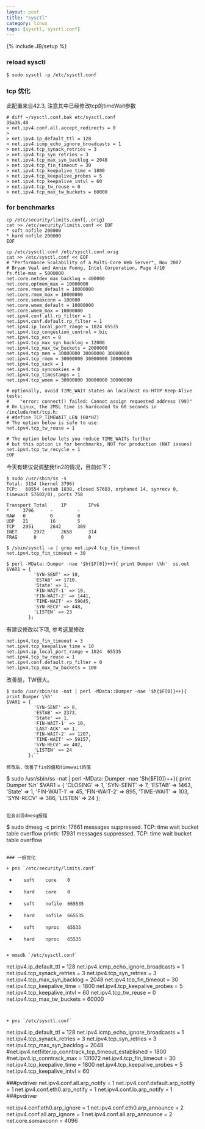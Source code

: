 ```yaml
---
layout: post
title: "sysctl"
category: linux
tags: [sysctl, sysctl.conf]
---
```

{% include JB/setup %}

### reload sysctl

```
$ sudo sysctl -p /etc/sysctl.conf
```


### tcp 优化

此配置来自42.3, 注意其中已经修改tcp的timeWait参数

```
# diff ~/sysctl.conf.bak etc/sysctl.conf 
35a36,48
> net.ipv4.conf.all.accept_redirects = 0
> 
> net.ipv4.ip_default_ttl = 128
> net.ipv4.icmp_echo_ignore_broadcasts = 1
> net.ipv4.tcp_synack_retries = 3
> net.ipv4.tcp_syn_retries = 3
> net.ipv4.tcp_max_syn_backlog = 2048
> net.ipv4.tcp_fin_timeout = 30
> net.ipv4.tcp_keepalive_time = 1800
> net.ipv4.tcp_keepalive_probes = 5
> net.ipv4.tcp_keepalive_intvl = 60
> net.ipv4.tcp_tw_reuse = 0
> net.ipv4.tcp_max_tw_buckets = 60000
```


### for benchmarks

```
cp /etc/security/limits.conf{,.orig}
cat >> /etc/security/limits.conf << EOF
* soft nofile 200000
* hard nofile 200000
EOF
```

```
cp /etc/sysctl.conf /etc/sysctl.conf.orig
cat >> /etc/sysctl.conf << EOF
# "Performance Scalability of a Multi-Core Web Server", Nov 2007
# Bryan Veal and Annie Foong, Intel Corporation, Page 4/10
fs.file-max = 5000000
net.core.netdev_max_backlog = 400000
net.core.optmem_max = 10000000
net.core.rmem_default = 10000000
net.core.rmem_max = 10000000
net.core.somaxconn = 100000
net.core.wmem_default = 10000000
net.core.wmem_max = 10000000
net.ipv4.conf.all.rp_filter = 1
net.ipv4.conf.default.rp_filter = 1
net.ipv4.ip_local_port_range = 1024 65535
net.ipv4.tcp_congestion_control = bic
net.ipv4.tcp_ecn = 0
net.ipv4.tcp_max_syn_backlog = 12000
net.ipv4.tcp_max_tw_buckets = 2000000
net.ipv4.tcp_mem = 30000000 30000000 30000000
net.ipv4.tcp_rmem = 30000000 30000000 30000000
net.ipv4.tcp_sack = 1
net.ipv4.tcp_syncookies = 0
net.ipv4.tcp_timestamps = 1
net.ipv4.tcp_wmem = 30000000 30000000 30000000    

# optionally, avoid TIME_WAIT states on localhost no-HTTP Keep-Alive tests:
#    "error: connect() failed: Cannot assign requested address (99)"
# On Linux, the 2MSL time is hardcoded to 60 seconds in /include/net/tcp.h:
# #define TCP_TIMEWAIT_LEN (60*HZ)
# The option below is safe to use:
net.ipv4.tcp_tw_reuse = 1

# The option below lets you reduce TIME_WAITs further
# but this option is for benchmarks, NOT for production (NAT issues)
net.ipv4.tcp_tw_recycle = 1
EOF
```

今天有建议说调整我fin2的情况，目前如下：

```
$ sudo /usr/sbin/ss -s
Total: 3154 (kernel 3796)
TCP:   60554 (estab 1838, closed 57603, orphaned 14, synrecv 0, timewait 57602/0), ports 758

Transport Total     IP        IPv6
*     3796      -         -        
RAW   0         0         0        
UDP   21        16        5        
TCP   2951      2642      309      
INET      2972      2658      314      
FRAG      0         0         0     

$ /sbin/sysctl -a | grep net.ipv4.tcp_fin_timeout
net.ipv4.tcp_fin_timeout = 30

$ perl -MData::Dumper -nae '$h{$F[0]}++}{ print Dumper \%h'  ss.out 
$VAR1 = {
          'SYN-SENT' => 10,
          'ESTAB' => 1710,
          'State' => 1,
          'FIN-WAIT-1' => 19,
          'FIN-WAIT-2' => 1441,
          'TIME-WAIT' => 59045,
          'SYN-RECV' => 448,
          'LISTEN' => 23
        };
```

有建议修改以下项,  参考[这里](http://blog.chinaunix.net/uid-10915175-id-3589455.html)修改

```
net.ipv4.tcp_fin_timeout = 3
net.ipv4.tcp_keepalive_time = 10
net.ipv4.ip_local_port_range = 1024  65535
net.ipv4.tcp_tw_reuse = 1
net.ipv4.conf.default.rp_filter = 0
net.ipv4.tcp_max_tw_buckets = 100
```

改善前，TW很大。

```
$ sudo /usr/sbin/ss -nat | perl -MData::Dumper -nae '$h{$F[0]}++}{ print Dumper \%h'
$VAR1 = {
          'SYN-SENT' => 8,
          'ESTAB' => 2373,
          'State' => 1,
          'FIN-WAIT-1' => 10,
          'LAST-ACK' => 1,
          'FIN-WAIT-2' => 1207,
          'TIME-WAIT' => 59157,
          'SYN-RECV' => 402,
          'LISTEN' => 24
        };``

修改后，改善了fin的值和timewait的值

```
$ sudo /usr/sbin/ss -nat | perl -MData::Dumper -nae '$h{$F[0]}++}{ print Dumper \%h'
$VAR1 = {
          'CLOSING' => 1,
          'SYN-SENT' => 7,
          'ESTAB' => 1463,
          'State' => 1,
          'FIN-WAIT-1' => 45,
          'FIN-WAIT-2' => 895,
          'TIME-WAIT' => 103,
          'SYN-RECV' => 386,
          'LISTEN' => 24
        };
```

但会出现dmesg报错

```
 $ sudo dmesg -c
printk: 17661 messages suppressed.
TCP: time wait bucket table overflow
printk: 17931 messages suppressed.
TCP: time wait bucket table overflow
```

### 一般优化

+ pns `/etc/security/limits.conf`

```
*        soft    core    0
*        hard    core    0
*        soft    nofile  665535
*        hard    nofile  665535
*        soft    nproc   65535
*        hard    nproc   65535
```

+ mmsdk `/etc/sysctl.conf`

```
net.ipv4.ip_default_ttl = 128
net.ipv4.icmp_echo_ignore_broadcasts = 1
net.ipv4.tcp_synack_retries = 3
net.ipv4.tcp_syn_retries = 3
net.ipv4.tcp_max_syn_backlog = 2048
net.ipv4.tcp_fin_timeout = 30
net.ipv4.tcp_keepalive_time = 1800
net.ipv4.tcp_keepalive_probes = 5
net.ipv4.tcp_keepalive_intvl = 60
net.ipv4.tcp_tw_reuse = 0
net.ipv4.tcp_max_tw_buckets = 60000
```


+ pns `/etc/sysctl.conf`

```
net.ipv4.ip_default_ttl = 128
net.ipv4.icmp_echo_ignore_broadcasts = 1
net.ipv4.tcp_synack_retries = 3
net.ipv4.tcp_syn_retries = 3
net.ipv4.tcp_max_syn_backlog = 2048
#net.ipv4.netfilter.ip_conntrack_tcp_timeout_established = 1800
#net.ipv4.ip_conntrack_max  =  131072
net.ipv4.tcp_fin_timeout = 30
net.ipv4.tcp_keepalive_time = 1800
net.ipv4.tcp_keepalive_probes = 5
net.ipv4.tcp_keepalive_intvl = 60

###pvdriver<begin>
net.ipv4.conf.all.arp_notify = 1
net.ipv4.conf.default.arp_notify = 1
net.ipv4.conf.eth0.arp_notify = 1
net.ipv4.conf.lo.arp_notify = 1
###pvdriver<end>

net.ipv4.conf.eth0.arp_ignore = 1
net.ipv4.conf.eth0.arp_announce = 2
net.ipv4.conf.all.arp_ignore = 1
net.ipv4.conf.all.arp_announce = 2
net.core.somaxconn = 4096
```
